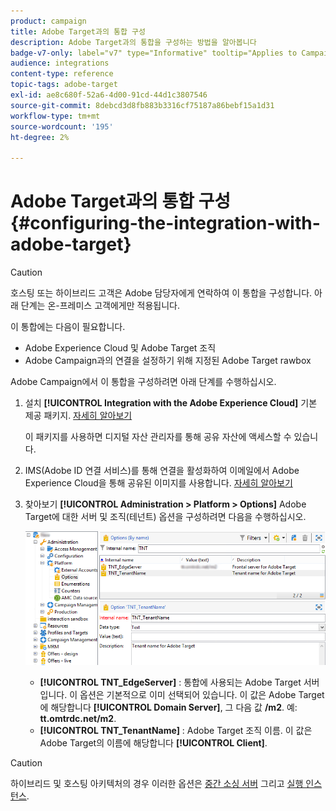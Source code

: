```yaml
---
product: campaign
title: Adobe Target과의 통합 구성
description: Adobe Target과의 통합을 구성하는 방법을 알아봅니다
badge-v7-only: label="v7" type="Informative" tooltip="Applies to Campaign Classic v7 only"
audience: integrations
content-type: reference
topic-tags: adobe-target
exl-id: ae8c680f-52a6-4d00-91cd-44d1c3807546
source-git-commit: 8debcd3d8fb883b3316cf75187a86bebf15a1d31
workflow-type: tm+mt
source-wordcount: '195'
ht-degree: 2%

---
```


# Adobe Target과의 통합 구성{#configuring-the-integration-with-adobe-target}




>[!CAUTION]
>
> 호스팅 또는 하이브리드 고객은 Adobe 담당자에게 연락하여 이 통합을 구성합니다. 아래 단계는 온-프레미스 고객에게만 적용됩니다.

이 통합에는 다음이 필요합니다.

* Adobe Experience Cloud 및 Adobe Target 조직
* Adobe Campaign과의 연결을 설정하기 위해 지정된 Adobe Target rawbox

Adobe Campaign에서 이 통합을 구성하려면 아래 단계를 수행하십시오.

1. 설치 **[!UICONTROL Integration with the Adobe Experience Cloud]** 기본 제공 패키지. [자세히 알아보기](../../platform/using/working-with-data-packages.md#importing-packages)

   이 패키지를 사용하면 디지털 자산 관리자를 통해 공유 자산에 액세스할 수 있습니다.

1. IMS(Adobe ID 연결 서비스)를 통해 연결을 활성화하여 이메일에서 Adobe Experience Cloud을 통해 공유된 이미지를 사용합니다. [자세히 알아보기](../../integrations/using/about-adobe-id.md)
1. 찾아보기 **[!UICONTROL Administration > Platform > Options]** Adobe Target에 대한 서버 및 조직(테넌트) 옵션을 구성하려면 다음을 수행하십시오.

   ![](assets/tar_options.png)

   * **[!UICONTROL TNT_EdgeServer]** : 통합에 사용되는 Adobe Target 서버입니다. 이 옵션은 기본적으로 이미 선택되어 있습니다. 이 값은 Adobe Target에 해당합니다 **[!UICONTROL Domain Server]**, 그 다음 값 **/m2**. 예: **tt.omtrdc.net/m2**.
   * **[!UICONTROL TNT_TenantName]** : Adobe Target 조직 이름. 이 값은 Adobe Target의 이름에 해당합니다 **[!UICONTROL Client]**.


>[!CAUTION]
>
>하이브리드 및 호스팅 아키텍처의 경우 이러한 옵션은 [중간 소싱 서버](../../installation/using/mid-sourcing-server.md) 그리고 [실행 인스턴스](../../message-center/using/configuring-instances.md#execution-instance).
